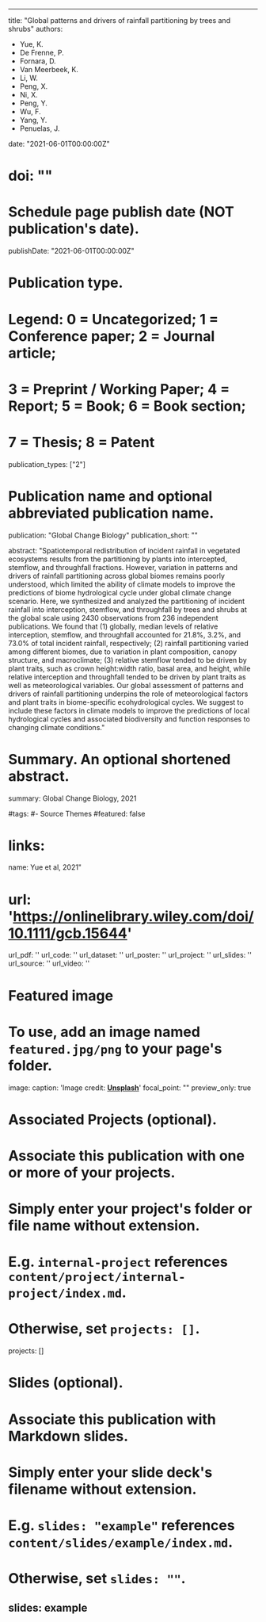  ---
title: "Global patterns and drivers of rainfall partitioning by trees and shrubs"
authors:
- Yue, K.
- De Frenne, P.
- Fornara, D.
- Van Meerbeek, K.
- Li, W.
- Peng, X.
- Ni, X.
- Peng, Y.
- Wu, F.
- Yang, Y.
- Penuelas, J.

date: "2021-06-01T00:00:00Z"
# doi: ""

# Schedule page publish date (NOT publication's date).
publishDate: "2021-06-01T00:00:00Z"

# Publication type.
# Legend: 0 = Uncategorized; 1 = Conference paper; 2 = Journal article;
# 3 = Preprint / Working Paper; 4 = Report; 5 = Book; 6 = Book section;
# 7 = Thesis; 8 = Patent
publication_types: ["2"]

# Publication name and optional abbreviated publication name.
publication: "Global Change Biology"
publication_short: ""

abstract: "Spatiotemporal redistribution of incident rainfall in vegetated ecosystems results from the partitioning by plants into intercepted, stemflow, and throughfall fractions. However, variation in patterns and drivers of rainfall partitioning across global biomes remains poorly understood, which limited the ability of climate models to improve the predictions of biome hydrological cycle under global climate change scenario. Here, we synthesized and analyzed the partitioning of incident rainfall into interception, stemflow, and throughfall by trees and shrubs at the global scale using 2430 observations from 236 independent publications. We found that (1) globally, median levels of relative interception, stemflow, and throughfall accounted for 21.8%, 3.2%, and 73.0% of total incident rainfall, respectively; (2) rainfall partitioning varied among different biomes, due to variation in plant composition, canopy structure, and macroclimate; (3) relative stemflow tended to be driven by plant traits, such as crown height:width ratio, basal area, and height, while relative interception and throughfall tended to be driven by plant traits as well as meteorological variables. Our global assessment of patterns and drivers of rainfall partitioning underpins the role of meteorological factors and plant traits in biome-specific ecohydrological cycles. We suggest to include these factors in climate models to improve the predictions of local hydrological cycles and associated biodiversity and function responses to changing climate conditions."
# Summary. An optional shortened abstract.
summary: Global Change Biology, 2021

#tags:
#- Source Themes
#featured: false

# links:
name: Yue et al, 2021"
# url: 'https://onlinelibrary.wiley.com/doi/10.1111/gcb.15644'
url_pdf: ''
url_code: ''
url_dataset: ''
url_poster: ''
url_project: ''
url_slides: ''
url_source: ''
url_video: ''

# Featured image
# To use, add an image named `featured.jpg/png` to your page's folder. 
image:
  caption: 'Image credit: [**Unsplash**](blog.pensoft.net)'
  focal_point: ""
  preview_only: true

# Associated Projects (optional).
#   Associate this publication with one or more of your projects.
#   Simply enter your project's folder or file name without extension.
#   E.g. `internal-project` references `content/project/internal-project/index.md`.
#   Otherwise, set `projects: []`.
projects: []

# Slides (optional).
#   Associate this publication with Markdown slides.
#   Simply enter your slide deck's filename without extension.
#   E.g. `slides: "example"` references `content/slides/example/index.md`.
#   Otherwise, set `slides: ""`.
slides: example
---

